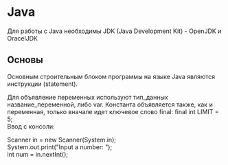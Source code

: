 # Java
Для работы с Java необходимы JDK (Java Development Kit) - OpenJDK и OracelJDK

## Основы

Основным строительным блоком программы на языке Java являются инструкции (statement).

Для объявление переменных используют тип_данных название_переменной, либо var. Константа объявляется также, как и переменная, только вначале идет ключевое слово final: final int LIMIT = 5;  
Ввод с консоли:  

  Scanner in = new Scanner(System.in);  
  System.out.print("Input a number: ");  
  int num = in.nextInt();  
  
